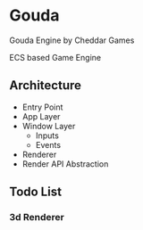# Gouda

Gouda Engine
by Cheddar Games

ECS based Game Engine

## Architecture

- Entry Point
- App Layer
- Window Layer
  - Inputs
  - Events
- Renderer
- Render API Abstraction


## Todo List

### 3d Renderer

